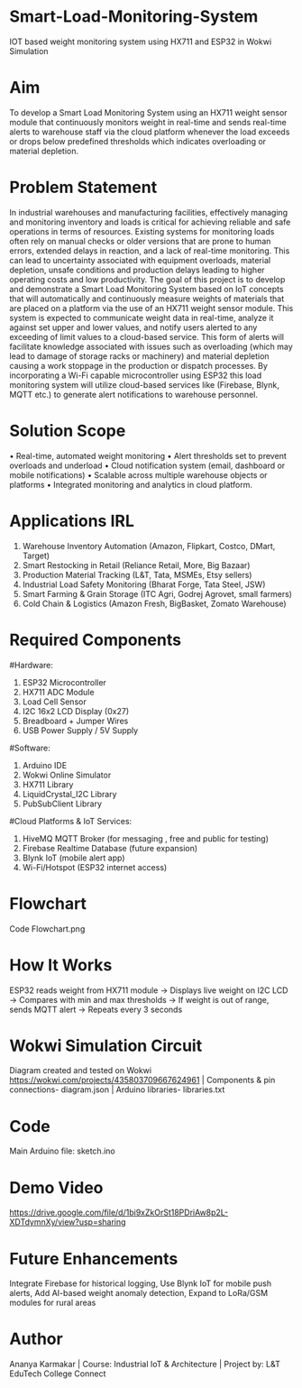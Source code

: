 # Smart-Load-Monitoring-System
IOT based weight monitoring system using HX711 and ESP32 in Wokwi Simulation

# Aim
To develop a Smart Load Monitoring System using an HX711 weight sensor module that continuously monitors weight in real-time and sends real-time alerts to warehouse staff via the cloud platform whenever the load exceeds or drops below predefined thresholds which indicates overloading or material depletion.

# Problem Statement
In industrial warehouses and manufacturing facilities, effectively managing and monitoring inventory and loads is critical for achieving reliable and safe operations in terms of resources. 
Existing systems for monitoring loads often rely on manual checks or older versions that are prone to human errors, extended delays in reaction, and a lack of real-time monitoring. This can lead to uncertainty associated with equipment overloads, material depletion, unsafe conditions and production delays leading to higher operating costs and low productivity.
The goal of this project is to develop and demonstrate a Smart Load Monitoring System based on IoT concepts that will automatically and continuously measure weights of materials that are placed on a platform via the use of an HX711 weight sensor module. 
This system is expected to communicate weight data in real-time, analyze it against set upper and lower values, and notify users alerted to any exceeding of limit values to a cloud-based service. 
This form of alerts will facilitate knowledge associated with issues such as overloading (which may lead to damage of storage racks or machinery) and material depletion causing a work stoppage in the production or dispatch processes.
By incorporating a Wi-Fi capable microcontroller using ESP32 this load monitoring system will utilize cloud-based services like (Firebase, Blynk, MQTT etc.) to generate alert notifications to warehouse personnel. 

# Solution Scope
• Real-time, automated weight monitoring
• Alert thresholds set to prevent overloads and underload
• Cloud notification system (email, dashboard or mobile notifications)
• Scalable across multiple warehouse objects or platforms
• Integrated monitoring and analytics in cloud platform.

# Applications IRL
1. Warehouse Inventory Automation (Amazon, Flipkart, Costco, DMart, Target)
2. Smart Restocking in Retail (Reliance Retail, More, Big Bazaar)
3. Production Material Tracking (L&T, Tata, MSMEs, Etsy sellers)
4. Industrial Load Safety Monitoring (Bharat Forge, Tata Steel, JSW)
5. Smart Farming & Grain Storage (ITC Agri, Godrej Agrovet, small farmers)
6. Cold Chain & Logistics (Amazon Fresh, BigBasket, Zomato Warehouse)

# Required Components

#Hardware:
1. ESP32 Microcontroller
2. HX711 ADC Module
3. Load Cell Sensor
4. I2C 16x2 LCD Display (0x27)
5. Breadboard + Jumper Wires
6. USB Power Supply / 5V Supply

#Software:
1. Arduino IDE
2. Wokwi Online Simulator
3. HX711 Library
4. LiquidCrystal_I2C Library
5. PubSubClient Library

#Cloud Platforms & IoT Services:
1. HiveMQ MQTT Broker (for messaging , free and public for testing)
2. Firebase Realtime Database (future expansion)
3. Blynk IoT (mobile alert app)
4. Wi-Fi/Hotspot (ESP32 internet access)

# Flowchart
Code Flowchart.png

# How It Works
ESP32 reads weight from HX711 module -> Displays live weight on I2C LCD -> Compares with min and max thresholds -> If weight is out of range, sends MQTT alert -> Repeats every 3 seconds

# Wokwi Simulation Circuit
Diagram created and tested on Wokwi
https://wokwi.com/projects/435803709667624961 | Components & pin connections- diagram.json | Arduino libraries- libraries.txt

# Code
Main Arduino file: sketch.ino

# Demo Video
https://drive.google.com/file/d/1bi9xZkOrSt18PDriAw8p2L-XDTdymnXy/view?usp=sharing 

# Future Enhancements
Integrate Firebase for historical logging, 
Use Blynk IoT for mobile push alerts, 
Add AI-based weight anomaly detection, 
Expand to LoRa/GSM modules for rural areas

# Author
Ananya Karmakar | Course: Industrial IoT & Architecture | Project by: L&T EduTech College Connect

